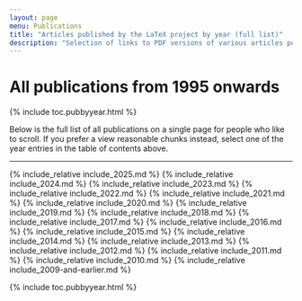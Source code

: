 ```yaml
---
layout: page
menu: Publications
title: "Articles published by the LaTeX project by year (full list)"
description: "Selection of links to PDF versions of various articles published by the LaTeX3 project and links to videos of their conference presentations."
---
```


# All publications from 1995 onwards

<div class="row">{% include toc.pubbyyear.html %}</div>

Below is the full list of all publications on a single page for people
who like to scroll. If you prefer a view reasonable chunks instead,
select one of the year entries in the table of contents above.



***

{% include_relative include_2025.md %}
{% include_relative include_2024.md %}
{% include_relative include_2023.md %}
{% include_relative include_2022.md %}
{% include_relative include_2021.md %}
{% include_relative include_2020.md %}
{% include_relative include_2019.md %}
{% include_relative include_2018.md %}
{% include_relative include_2017.md %}
{% include_relative include_2016.md %}
{% include_relative include_2015.md %}
{% include_relative include_2014.md %}
{% include_relative include_2013.md %}
{% include_relative include_2012.md %}
{% include_relative include_2011.md %}
{% include_relative include_2010.md %}
{% include_relative include_2009-and-earlier.md %}

<div class="row">{% include toc.pubbyyear.html %}</div>
<div id="div_vgwpixel"></div>
